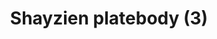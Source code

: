 ---
layout: item
title: Shayzien platebody (3)
item-id: 13371
datatable: true
id: 13371
name: "Shayzien platebody (3)"
members: true
lowalch: 24
highalch: 36
examine: "Dress like a tier 3 Shayzien soldier."
monsters:
  - id: 6909
    name: "Soldier (tier 3)"
    members: true
    combat_level: 58
    wiki_url: "https://oldschool.runescape.wiki/w/Soldier_(tier_3)"
    drops:
      - quantity: "1"
        rarity: 1
    image: "https://oldschool.runescape.wiki/images/f/fb/Soldier_%28tier_3%29.png?d6b3e"
---